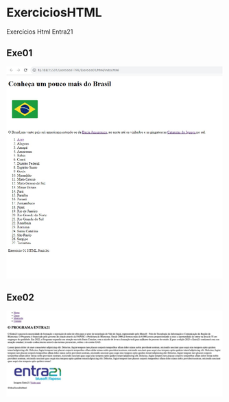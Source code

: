 # ExerciciosHTML
Exercícios Html Entra21

## Exe01

![Exe01](img/Exe01.jpeg)


## Exe02

![Exe02](img/Exe02.jpeg)
